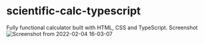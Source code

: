 # scientific-calc-typescript
Fully functional calculator built with HTML, CSS and TypeScript.
Screenshot
![Screenshot from 2022-02-04 16-03-07](https://user-images.githubusercontent.com/97433576/152514405-8533d8c5-40bc-4532-b729-11ccfba31b6a.png)
